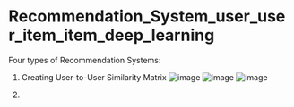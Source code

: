# Recommendation_System_user_user_item_item_deep_learning

Four types of Recommendation Systems:
1. Creating User-to-User Similarity Matrix
![image](https://user-images.githubusercontent.com/11797397/183887131-b4d61ce8-7938-4e42-912a-c80050ac0ddb.png)
![image](https://user-images.githubusercontent.com/11797397/183887202-19eddc0d-3e40-40da-b253-366efb991d74.png)
![image](https://user-images.githubusercontent.com/11797397/183887479-830208d1-927f-4b30-8406-2714421d4cdc.png)

2. 
